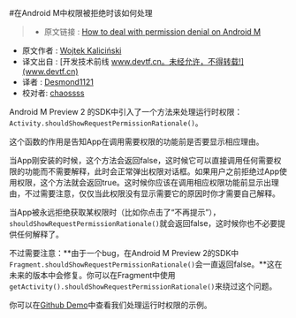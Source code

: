 #在Android M中权限被拒绝时该如何处理

> * 原文链接 : [How to deal with permission denial on Android M](https://plus.google.com/+AndroidDevelopers/posts/8aaudh5n1zM)
* 原文作者 : [Wojtek Kaliciński](https://plus.google.com/+WojtekKalicinski/posts)
* 译文出自 : [开发技术前线 www.devtf.cn。未经允许，不得转载!](www.devtf.cn)
* 译者 : [Desmond1121](https://github.com/desmond1121)
* 校对者: [chaossss](https://github.com/chaossss)

Android M Preview 2 的SDK中引入了一个方法来处理运行时权限：`Activity.shouldShowRequestPermissionRationale()`。

这个函数的作用是告知App在调用需要权限的功能前是否要显示相应理由。

当App刚安装的时候，这个方法会返回false，这时候它可以直接调用任何需要权限的功能而不需要解释，此时会正常弹出权限对话框。如果用户之前拒绝过App使用权限，这个方法就会返回true。这时候你应该在调用相应权限功能前显示出理由，不过需要注意，仅仅当此权限没有显示需要它的原因时你才需要自己解释。

当App被永远拒绝获取某权限时（比如你点击了“不再提示”），`shouldShowRequestPermissionRationale()`就会返回false，这时候你也不必要提供任何解释了。

不过需要注意：**由于一个bug，在Android M Preview 2的SDK中`Fragment.shouldShowRequestPermissionRationale()`会一直返回false。**这在未来的版本中会修复。你可以在Fragment中使用`getActivity().shouldShowRequestPermissionRationale()`来绕过这个问题。

你可以在[Github Demo](https://goo.gl/9xpwqN)中查看我们处理运行时权限的示例。
